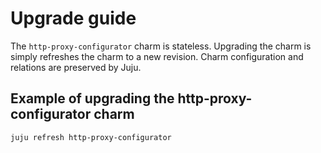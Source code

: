 # Upgrade guide

The `http-proxy-configurator` charm is stateless. Upgrading the charm is
simply refreshes the charm to a new revision. Charm configuration and
relations are preserved by Juju.

## Example of upgrading the http-proxy-configurator charm

```bash
juju refresh http-proxy-configurator
```

